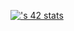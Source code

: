 [![<mben-jad>'s 42 stats](https://badge.mediaplus.ma/levi/mben-jad)](https://github.com/oakoudad/badge42)
